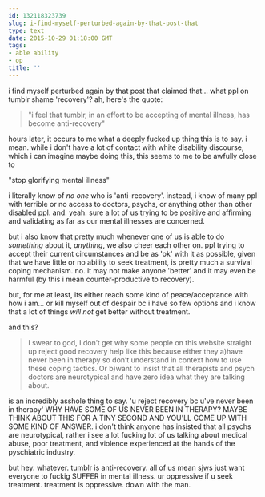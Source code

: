 ```yaml
---
id: 132118323739
slug: i-find-myself-perturbed-again-by-that-post-that
type: text
date: 2015-10-29 01:18:00 GMT
tags:
- able ability
- op
title: ''
---
```

i find myself perturbed again by that post that claimed that... what ppl on tumblr shame 'recovery'? ah, here's the quote:

> "i feel that tumblr, in an effort to be accepting of mental illness, has become anti-recovery"

hours later, it occurs to me what a deeply fucked up thing this is to say. i mean. while i don't have a lot of contact with white disability discourse, which i can imagine maybe doing this, this seems to me to be awfully close to

"stop glorifying mental illness"

i literally know of _no one_ who is 'anti-recovery'. instead, i know of many ppl with terrible or no access to doctors, psychs, or anything other than other disabled ppl. and. yeah. sure a lot of us trying to be positive and affirming and validating as far as our mental illnesses are concerned.

but i also know that pretty much whenever one of us is able to do _something_ about it, _anything_, we also cheer each other on. ppl trying to accept their current circumstances and be as 'ok' with it as possible, given that we have little or no ability to seek treatment, is pretty much a survival coping mechanism. no. it may not make anyone 'better' and it may even be harmful (by this i mean counter-productive to recovery).

but, for me at least, its either reach some kind of peace/acceptance with how i am... or kill myself out of despair bc i have so few options and i know that a lot of things _will not_ get better without treatment.

and this?

> I swear to god, I don’t get why some people on this website straight up reject good recovery help like this because either they a)have never been in therapy so don’t understand in context how to use these coping tactics. Or b)want to insist that all therapists and psych doctors are neurotypical and have zero idea what they are talking about.

is an incredibly asshole thing to say. 'u reject recovery bc u've never been in therapy' WHY HAVE SOME OF US NEVER BEEN IN THERAPY? MAYBE THINK ABOUT THIS FOR A TINY SECOND AND YOU'LL COME UP WITH SOME KIND OF ANSWER. i don't think anyone has insisted that all psychs are neurotypical, rather i see a lot fucking lot of us talking about medical abuse, poor treatment, and violence experienced at the hands of the pyschiatric industry. 

but hey. whatever. tumblr is anti-recovery. all of us mean sjws just want everyone to fuckig SUFFER in mental illness. ur oppressive if u seek treatment. treatment is oppressive. down with the man.